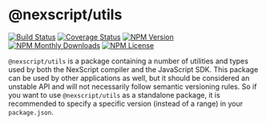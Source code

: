 # @nexscript/utils

[![Build Status](https://travis-ci.org/otoplo/nexscript.svg)](https://travis-ci.org/otoplo/nexscript)
[![Coverage Status](https://img.shields.io/codecov/c/github/otoplo/nexscript.svg)](https://codecov.io/gh/otoplo/nexscript/)
[![NPM Version](https://img.shields.io/npm/v/@nexscript/nexscript.svg)](https://www.npmjs.com/package/@nexscript/nexscript)
[![NPM Monthly Downloads](https://img.shields.io/npm/dm/@nexscript/nexscript.svg)](https://www.npmjs.com/package/@nexscript/nexscript)
[![NPM License](https://img.shields.io/npm/l/@nexscript/nexscript.svg)](https://www.npmjs.com/package/@nexscript/nexscript)

`@nexscript/utils` is a package containing a number of utilities and types used by both the NexScript compiler and the JavaScript SDK. This package can be used by other applications as well, but it should be considered an unstable API and will not necessarily follow semantic versioning rules. So if you want to use `@nexscript/utils` as a standalone package, it is recommended to specify a specific version (instead of a range) in your `package.json`.
